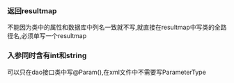 ### 返回resultmap
  不能因为类中的属性和数据库中列名一致就不写,就直接在resultmap中写类的全路径名,必须单写一个resultmap
### 入参同时含有int和string
可以只在dao接口类中写@Param(),在xml文件中不需要写ParameterType
